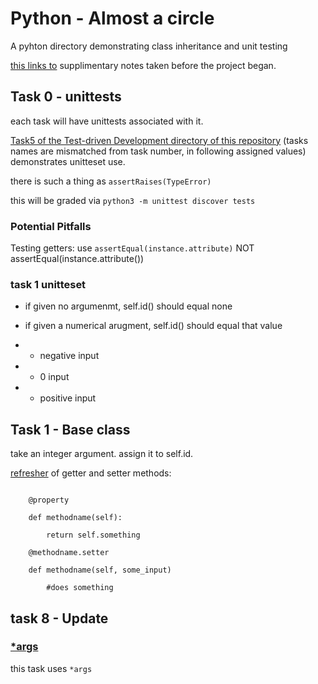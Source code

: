 
# Python - Almost a circle


A pyhton directory demonstrating class inheritance and unit testing

[this links to](https://github.com/Jabulani-N/holbertonschool-higher_level_programming/blob/main/python-examples/inheritence_notes.md) supplimentary notes taken before the project began.

## Task 0 - unittests

each task will have unittests associated with it.

[Task5 of the Test-driven Development directory of this repository](https://github.com/Jabulani-N/holbertonschool-higher_level_programming/blob/main/python-test_driven_development/tests/6-max_integer_test.py) (tasks names are mismatched from task number, in following assigned values) demonstrates unitteset use.

there is such a thing as `assertRaises(TypeError)`

this will be graded via `python3 -m unittest discover tests`

### Potential Pitfalls

Testing getters: use `assertEqual(instance.attribute)` NOT assertEqual(instance.attribute())

### task 1 unitteset

* if given no argumenmt, self.id() should equal none

* if given a numerical arugment, self.id() should equal that value

* * negative input

* * 0 input

* * positive input


## Task 1 - Base class

take an integer argument. assign it to self.id.

[refresher](https://github.com/Jabulani-N/holbertonschool-higher_level_programming/tree/main/python-classes) of getter and setter methods:

```

    @property

    def methodname(self):

        return self.something

    @methodname.setter

    def methodname(self, some_input)

        #does something
```

## task 8 - Update

### [*args](https://yasoob.me/2013/08/04/args-and-kwargs-in-python-explained/)

this task uses `*args`

